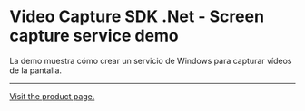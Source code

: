 ﻿# Video Capture SDK .Net - Screen capture service demo

La demo muestra cómo crear un servicio de Windows para capturar vídeos de la pantalla.

---

[Visit the product page.](https://www.visioforge.com/video-capture-sdk-net)
